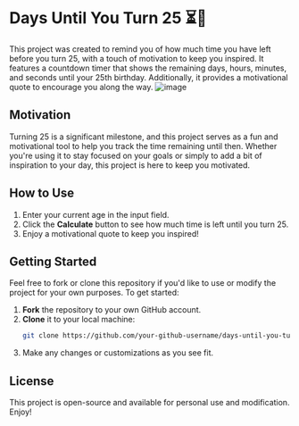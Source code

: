 # Days Until You Turn 25 ⏳🎉

This project was created to remind you of how much time you have left before you turn 25, with a touch of motivation to keep you inspired. It features a countdown timer that shows the remaining days, hours, minutes, and seconds until your 25th birthday. Additionally, it provides a motivational quote to encourage you along the way.
![image](https://github.com/user-attachments/assets/ff05b3ea-0ff4-4331-bf01-be5ef2a5a4bc)


## Motivation

Turning 25 is a significant milestone, and this project serves as a fun and motivational tool to help you track the time remaining until then. Whether you're using it to stay focused on your goals or simply to add a bit of inspiration to your day, this project is here to keep you motivated.

## How to Use

1. Enter your current age in the input field.
2. Click the **Calculate** button to see how much time is left until you turn 25.
3. Enjoy a motivational quote to keep you inspired!

## Getting Started

Feel free to fork or clone this repository if you'd like to use or modify the project for your own purposes. To get started:

1. **Fork** the repository to your own GitHub account.
2. **Clone** it to your local machine:
   ```bash
   git clone https://github.com/your-github-username/days-until-you-turn-25.git
   ```
3. Make any changes or customizations as you see fit.

## License

This project is open-source and available for personal use and modification. Enjoy!
